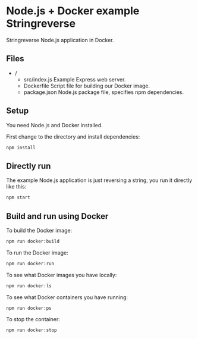 # Node.js + Docker example Stringreverse

 Stringreverse Node.js application in  Docker.

## Files

- /
  - src/index.js      Example Express web server.
  - Dockerfile        Script file for building our Docker image.
  - package.json      Node.js package file, specifies npm dependencies.

## Setup

You need Node.js and Docker installed.

First change to the directory and install dependencies:

```bash
npm install
```

## Directly run

The example Node.js application is just reversing a string, you run it directly like this:

```bash
npm start
```

## Build and run using Docker

To build the Docker image:

```bash
npm run docker:build
```

To run the Docker image:

```bash
npm run docker:run
```

To see what Docker images you have locally:

```bash
npm run docker:ls
```

To see what Docker containers you have running:

```bash
npm run docker:ps
```

To stop the container:

```bash
npm run docker:stop
```